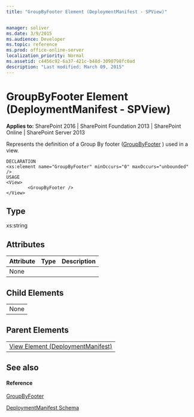 ```yaml
---
title: "GroupByFooter Element (DeploymentManifest - SPView)"


manager: soliver
ms.date: 3/9/2015
ms.audience: Developer
ms.topic: reference
ms.prod: office-online-server
localization_priority: Normal
ms.assetid: c4456c92-6a37-421c-b48d-3090798fc0ad
description: "Last modified: March 09, 2015"
---
```


# GroupByFooter Element (DeploymentManifest - SPView)

 
  
 **Applies to:** SharePoint 2016 | SharePoint Foundation 2013 | SharePoint Online | SharePoint Server 2013 
  
Represents the definition of a Group By footer ([GroupByFooter](https://msdn.microsoft.com/library/Microsoft.SharePoint.SPView.GroupByFooter.aspx) ) used in a view. 
  
```
DECLARATION
<xs:element name="GroupByFooter" minOccurs="0" maxOccurs="unbounded" />
USAGE
<View>
        <GroupByFooter />
</View>

```

## Type

xs:string
  
## Attributes

|**Attribute**|**Type**|**Description**|
|:-----|:-----|:-----|
|None  <br/> |||
   
## Child Elements

||
|:-----|
|None |
   
## Parent Elements

||
|:-----|
|[View Element (DeploymentManifest)](view-element-deploymentmanifest.md)|
   
## See also

#### Reference

[GroupByFooter](https://msdn.microsoft.com/library/Microsoft.SharePoint.SPView.GroupByFooter.aspx)


[DeploymentManifest Schema](deploymentmanifest-schema.md)

